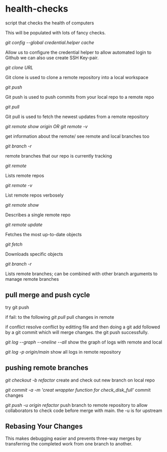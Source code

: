 # health-checks
script that checks the health of computers

This will be populated with lots of fancy  checks.


*git config --global credential.helper cache*

Allow us to configure the credential helper to allow automated login to Github we can also use create SSH Key-pair.


*git clone URL*

Git clone is used to clone a remote repository into a local workspace

*git push*

Git push is used to push commits from your local repo to a remote repo

*git pull*

Git pull is used to fetch the newest updates from a remote repository 

*git remote show origin OR git remote -v*

get information about the remote/ see remote and local branches too


*git branch -r*

remote branches that our repo is currently tracking


*git remote* 

Lists remote repos

*git remote -v*

List remote repos verbosely

*git remote show <name>*

Describes a single remote repo

*git remote update*

Fetches the most up-to-date objects

*git fetch*

Downloads specific objects

*git branch -r*

Lists remote branches; can be combined with other branch arguments to manage remote branches


  
  
## pull merge and push cycle
  try git push
  
  if fail: to the following
  *git pull*
  pull changes in remote
  
  if conflict
  resolve conflict by editting file and then doing a git add followed by a git commit which will merge changes. the git push successfully.
  
  
  *git log --graph --oneline --all*
  show the graph of logs with remote and local
  
*git log -p origin/main*
 show all logs in remote repository
  
  ## pushing remote branches
  *git checkout -b refactor*
  create and check out new branch on local repo
  
  *git commit -a -m 'creat wrappter function for check_disk_full'*
  commit changes
  
  *git push -u origin refactor*
  push branch to remote repository to allow collaborators to check code before merge with main. the -u is for upstream   
  
  ## Rebasing Your Changes
  
  This makes debugging easier and prevents three-way merges by transferring the completed work from one branch to another.


